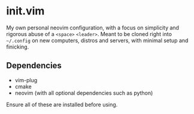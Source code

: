 # init.vim
My own personal neovim configuration, with a focus on simplicity and rigorous abuse of a `<space>` `<leader>`. Meant to be cloned right into `~/.config` on new computers, distros and servers, with minimal setup and finicking.

## Dependencies
- vim-plug
- cmake
- neovim (with all optional dependencies such as python) 

Ensure all of these are installed before using.

